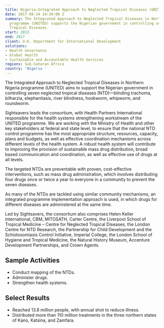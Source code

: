 ```yaml
---
title: Nigeria—Integrated Approach to Neglected Tropical Diseases (UNITED)
date: 2017-08-24 14:39:00 Z
summary: The Integrated Approach to Neglected Tropical Diseases in Northern Nigeria
  programme (UNITED) supports the Nigerian government in controlling seven Neglected
  Tropical Diseases.
start: 2013
end: 2017
client: U.K. Department for International Development
solutions:
- Health Governance
- Global Health
- Sustainable and Accountable Health Services
regions: Sub-Saharan Africa
country: 'Nigeria '
---
```


The Integrated Approach to Neglected Tropical Diseases in Northern Nigeria programme (UNITED) aims to support the Nigerian government in controlling seven neglected tropical diseases (NTD)—blinding trachoma, bilharzia, elephantiasis, river blindness, hookworm, whipworm, and roundworm.

Sightsavers leads the consortium, with Health Partners International responsible for the health systems strengthening workstream of the UNITED programme. We are working with the Ministry of Health and other key stakeholders at federal and state level, to ensure that the national NTD control programme has the most appropriate structure, resources, capacity, plans and budgets, as well as effective coordination mechanisms across different levels of the health system. A robust health system will contribute to improving the provision of sustainable mass drug distribution, broad based communication and coordination, as well as effective use of drugs at all levels.

The targeted NTDs are preventable with proven, cost-effective interventions, such as mass drug administration, which involves distributing four drugs once or twice a year to everyone in a community to prevent the seven diseases.

As many of the NTDs are tackled using similar community mechanisms, an integrated programme implementation approach is used, in which drugs for different diseases are administered at the same time.

Led by Sightsavers, the consortium also comprises Helen Keller International, CBM, MITOSATH, Carter Centre, the Liverpool School of Tropical Medicine – Centre for Neglected Tropical Diseases, the London Centre for NTD Research, the Partnership for Child Development and the Schistosomiasis Control Initiative, Imperial College, the London School of Hygiene and Tropical Medicine, the Natural History Museum, Accenture Development Partnerships, and Crown Agents. 

## Sample Activities 

* Conduct mapping of the NTDs.
* Administer drugs.
* Strengthen health systems.

## Select Results

* Reached 13.8 million people, with annual shot to reduce illness.
* Distributed more than 110 million treatments in the three northern states of Kano, Katsina, and Zamfara. 